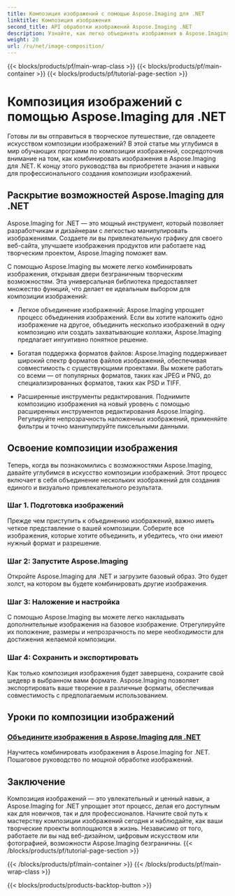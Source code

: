 ```yaml
---
title: Композиция изображений с помощью Aspose.Imaging для .NET
linktitle: Композиция изображения
second_title: API обработки изображений Aspose.Imaging .NET
description: Узнайте, как легко объединять изображения в Aspose.Imaging for .NET, с помощью наших подробных руководств. Повысьте свои навыки обработки изображений сегодня!
weight: 20
url: /ru/net/image-composition/
---
```


{{< blocks/products/pf/main-wrap-class >}}
{{< blocks/products/pf/main-container >}}
{{< blocks/products/pf/tutorial-page-section >}}

# Композиция изображений с помощью Aspose.Imaging для .NET


Готовы ли вы отправиться в творческое путешествие, где овладеете искусством композиции изображений? В этой статье мы углубимся в мир обучающих программ по композиции изображений, сосредоточив внимание на том, как комбинировать изображения в Aspose.Imaging для .NET. К концу этого руководства вы приобретете знания и навыки для профессионального создания композиции изображений.

## Раскрытие возможностей Aspose.Imaging для .NET

Aspose.Imaging for .NET — это мощный инструмент, который позволяет разработчикам и дизайнерам с легкостью манипулировать изображениями. Создаете ли вы привлекательную графику для своего веб-сайта, улучшаете изображения продуктов или работаете над творческим проектом, Aspose.Imaging поможет вам.

С помощью Aspose.Imaging вы можете легко комбинировать изображения, открывая двери безграничным творческим возможностям. Эта универсальная библиотека предоставляет множество функций, что делает ее идеальным выбором для композиции изображений:

- Легкое объединение изображений: Aspose.Imaging упрощает процесс объединения изображений. Если вы хотите наложить одно изображение на другое, объединить несколько изображений в одну композицию или создать захватывающие коллажи, Aspose.Imaging предлагает интуитивно понятное решение.

- Богатая поддержка форматов файлов: Aspose.Imaging поддерживает широкий спектр форматов файлов изображений, обеспечивая совместимость с существующими проектами. Вы можете работать со всеми — от популярных форматов, таких как JPEG и PNG, до специализированных форматов, таких как PSD и TIFF.

- Расширенные инструменты редактирования. Поднимите композицию изображения на новый уровень с помощью расширенных инструментов редактирования Aspose.Imaging. Регулируйте непрозрачность наложенных изображений, применяйте фильтры и точно манипулируйте пиксельными данными.

## Освоение композиции изображения

Теперь, когда вы познакомились с возможностями Aspose.Imaging, давайте углубимся в искусство композиции изображений. Этот процесс включает в себя объединение нескольких изображений для создания единого и визуально привлекательного результата.

### Шаг 1. Подготовка изображений

Прежде чем приступить к объединению изображений, важно иметь четкое представление о вашей композиции. Соберите все изображения, которые хотите объединить, и убедитесь, что они имеют нужный формат и разрешение.

### Шаг 2: Запустите Aspose.Imaging

Откройте Aspose.Imaging для .NET и загрузите базовый образ. Это будет холст, на котором вы будете комбинировать другие изображения.

### Шаг 3: Наложение и настройка

С помощью Aspose.Imaging вы можете легко накладывать дополнительные изображения на базовое изображение. Отрегулируйте их положение, размеры и непрозрачность по мере необходимости для достижения желаемой композиции.

### Шаг 4: Сохранить и экспортировать

Как только композиция изображения будет завершена, сохраните свой шедевр в выбранном вами формате. Aspose.Imaging позволяет экспортировать ваше творение в различные форматы, обеспечивая совместимость с предполагаемым использованием.

## Уроки по композиции изображений
### [Объедините изображения в Aspose.Imaging для .NET](./combine-images/)
Научитесь комбинировать изображения в Aspose.Imaging for .NET. Пошаговое руководство по мощной обработке изображений.

## Заключение

Композиция изображений — это увлекательный и ценный навык, а Aspose.Imaging for .NET упрощает этот процесс, делая его доступным как для новичков, так и для профессионалов. Начните свой путь к мастерству композиции изображений сегодня и наблюдайте, как ваши творческие проекты воплощаются в жизнь. Независимо от того, работаете ли вы над веб-дизайном, цифровым искусством или фотографией, возможности Aspose.Imaging безграничны.
{{< /blocks/products/pf/tutorial-page-section >}}

{{< /blocks/products/pf/main-container >}}
{{< /blocks/products/pf/main-wrap-class >}}

{{< blocks/products/products-backtop-button >}}
